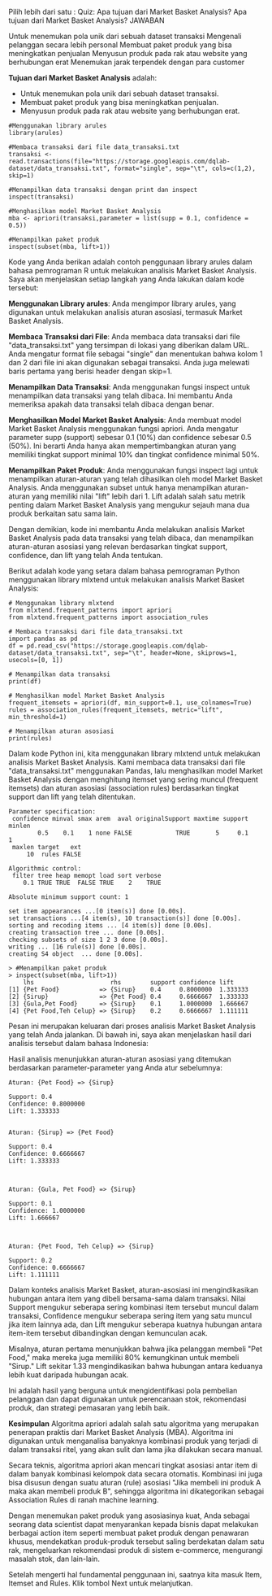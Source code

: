 Pilih lebih dari satu : Quiz: Apa tujuan dari Market Basket Analysis?
Apa tujuan dari Market Basket Analysis?
JAWABAN

Untuk menemukan pola unik dari sebuah dataset transaksi
Mengenali pelanggan secara lebih personal
Membuat paket produk yang bisa meningkatkan penjualan
Menyusun produk pada rak atau website yang berhubungan erat
Menemukan jarak terpendek dengan para customer

**Tujuan dari Market Basket Analysis** adalah:

-  Untuk menemukan pola unik dari sebuah dataset transaksi.
-  Membuat paket produk yang bisa meningkatkan penjualan.
-  Menyusun produk pada rak atau website yang berhubungan erat.



```
#Menggunakan library arules
library(arules)

#Membaca transaksi dari file data_transaksi.txt
transaksi <- read.transactions(file="https://storage.googleapis.com/dqlab-dataset/data_transaksi.txt", format="single", sep="\t", cols=c(1,2), skip=1)

#Menampilkan data transaksi dengan print dan inspect 
inspect(transaksi)

#Menghasilkan model Market Basket Analysis
mba <- apriori(transaksi,parameter = list(supp = 0.1, confidence = 0.5))

#Menampilkan paket produk
inspect(subset(mba, lift>1))
```

Kode yang Anda berikan adalah contoh penggunaan library arules dalam bahasa pemrograman R untuk melakukan analisis Market Basket Analysis. Saya akan menjelaskan setiap langkah yang Anda lakukan dalam kode tersebut:

**Menggunakan Library arules**: Anda mengimpor library arules, yang digunakan untuk melakukan analisis aturan asosiasi, termasuk Market Basket Analysis.

**Membaca Transaksi dari File**: Anda membaca data transaksi dari file "data_transaksi.txt" yang tersimpan di lokasi yang diberikan dalam URL. Anda mengatur format file sebagai "single" dan menentukan bahwa kolom 1 dan 2 dari file ini akan digunakan sebagai transaksi. Anda juga melewati baris pertama yang berisi header dengan skip=1.

**Menampilkan Data Transaksi**: Anda menggunakan fungsi inspect untuk menampilkan data transaksi yang telah dibaca. Ini membantu Anda memeriksa apakah data transaksi telah dibaca dengan benar.

**Menghasilkan Model Market Basket Analysis**: Anda membuat model Market Basket Analysis menggunakan fungsi apriori. Anda mengatur parameter supp (support) sebesar 0.1 (10%) dan confidence sebesar 0.5 (50%). Ini berarti Anda hanya akan mempertimbangkan aturan yang memiliki tingkat support minimal 10% dan tingkat confidence minimal 50%.

**Menampilkan Paket Produk**: Anda menggunakan fungsi inspect lagi untuk menampilkan aturan-aturan yang telah dihasilkan oleh model Market Basket Analysis. Anda menggunakan subset untuk hanya menampilkan aturan-aturan yang memiliki nilai "lift" lebih dari 1. Lift adalah salah satu metrik penting dalam Market Basket Analysis yang mengukur sejauh mana dua produk berkaitan satu sama lain.

Dengan demikian, kode ini membantu Anda melakukan analisis Market Basket Analysis pada data transaksi yang telah dibaca, dan menampilkan aturan-aturan asosiasi yang relevan berdasarkan tingkat support, confidence, dan lift yang telah Anda tentukan.



Berikut adalah kode yang setara dalam bahasa pemrograman Python menggunakan library mlxtend untuk melakukan analisis Market Basket Analysis:

```
# Menggunakan library mlxtend
from mlxtend.frequent_patterns import apriori
from mlxtend.frequent_patterns import association_rules

# Membaca transaksi dari file data_transaksi.txt
import pandas as pd
df = pd.read_csv("https://storage.googleapis.com/dqlab-dataset/data_transaksi.txt", sep="\t", header=None, skiprows=1, usecols=[0, 1])

# Menampilkan data transaksi
print(df)

# Menghasilkan model Market Basket Analysis
frequent_itemsets = apriori(df, min_support=0.1, use_colnames=True)
rules = association_rules(frequent_itemsets, metric="lift", min_threshold=1)

# Menampilkan aturan asosiasi
print(rules)
```

Dalam kode Python ini, kita menggunakan library mlxtend untuk melakukan analisis Market Basket Analysis. Kami membaca data transaksi dari file "data_transaksi.txt" menggunakan Pandas, lalu menghasilkan model Market Basket Analysis dengan menghitung itemset yang sering muncul (frequent itemsets) dan aturan asosiasi (association rules) berdasarkan tingkat support dan lift yang telah ditentukan.

```
Parameter specification:
 confidence minval smax arem  aval originalSupport maxtime support minlen
        0.5    0.1    1 none FALSE            TRUE       5     0.1      1
 maxlen target   ext
     10  rules FALSE

Algorithmic control:
 filter tree heap memopt load sort verbose
    0.1 TRUE TRUE  FALSE TRUE    2    TRUE

Absolute minimum support count: 1 

set item appearances ...[0 item(s)] done [0.00s].
set transactions ...[4 item(s), 10 transaction(s)] done [0.00s].
sorting and recoding items ... [4 item(s)] done [0.00s].
creating transaction tree ... done [0.00s].
checking subsets of size 1 2 3 done [0.00s].
writing ... [16 rule(s)] done [0.00s].
creating S4 object  ... done [0.00s].

> #Menampilkan paket produk
> inspect(subset(mba, lift>1))
    lhs                     rhs        support confidence lift    
[1] {Pet Food}           => {Sirup}    0.4     0.8000000  1.333333
[2] {Sirup}              => {Pet Food} 0.4     0.6666667  1.333333
[3] {Gula,Pet Food}      => {Sirup}    0.1     1.0000000  1.666667
[4] {Pet Food,Teh Celup} => {Sirup}    0.2     0.6666667  1.111111
```

Pesan ini merupakan keluaran dari proses analisis Market Basket Analysis yang telah Anda jalankan. Di bawah ini, saya akan menjelaskan hasil dari analisis tersebut dalam bahasa Indonesia:

Hasil analisis menunjukkan aturan-aturan asosiasi yang ditemukan berdasarkan parameter-parameter yang Anda atur sebelumnya:
```
Aturan: {Pet Food} => {Sirup}

Support: 0.4
Confidence: 0.8000000
Lift: 1.333333


Aturan: {Sirup} => {Pet Food}

Support: 0.4
Confidence: 0.6666667
Lift: 1.333333



Aturan: {Gula, Pet Food} => {Sirup}

Support: 0.1
Confidence: 1.0000000
Lift: 1.666667



Aturan: {Pet Food, Teh Celup} => {Sirup}

Support: 0.2
Confidence: 0.6666667
Lift: 1.111111
```

Dalam konteks analisis Market Basket, aturan-asosiasi ini mengindikasikan hubungan antara item yang dibeli bersama-sama dalam transaksi. Nilai Support mengukur seberapa sering kombinasi item tersebut muncul dalam transaksi, Confidence mengukur seberapa sering item yang satu muncul jika item lainnya ada, dan Lift mengukur seberapa kuatnya hubungan antara item-item tersebut dibandingkan dengan kemunculan acak.

Misalnya, aturan pertama menunjukkan bahwa jika pelanggan membeli "Pet Food," maka mereka juga memiliki 80% kemungkinan untuk membeli "Sirup." Lift sekitar 1.33 mengindikasikan bahwa hubungan antara keduanya lebih kuat daripada hubungan acak.

Ini adalah hasil yang berguna untuk mengidentifikasi pola pembelian pelanggan dan dapat digunakan untuk perencanaan stok, rekomendasi produk, dan strategi pemasaran yang lebih baik.



**Kesimpulan**
Algoritma apriori adalah salah satu algoritma yang merupakan penerapan praktis dari Market Basket Analysis (MBA). Algoritma ini digunakan untuk menganalisa banyaknya kombinasi produk yang terjadi di dalam transaksi ritel, yang akan sulit dan lama jika dilakukan secara manual.

Secara teknis, algoritma apriori akan mencari tingkat asosiasi antar item di dalam banyak kombinasi kelompok data secara otomatis. Kombinasi ini juga bisa disusun dengan suatu aturan (rule) asosiasi "Jika membeli ini produk A maka akan membeli produk B", sehingga algoritma ini dikategorikan sebagai Association Rules di ranah machine learning.

Dengan menemukan paket produk yang asosiasinya kuat, Anda sebagai seorang data scientist dapat menyarankan kepada bisnis dapat melakukan berbagai action item seperti membuat paket produk dengan penawaran khusus, mendekatkan produk-produk tersebut saling berdekatan dalam satu rak, mengeluarkan rekomendasi produk di sistem e-commerce, mengurangi masalah stok, dan lain-lain.

Setelah mengerti hal fundamental penggunaan ini, saatnya kita masuk Item, Itemset and Rules. Klik tombol Next untuk melanjutkan.


